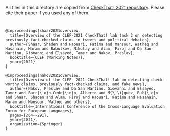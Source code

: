 All files in this directory are copied from [CheckThat! 2021 repository](https://gitlab.com/checkthat_lab/clef2021-checkthat-lab/-/tree/master/task2). Please cite their paper if you used any of them.

```plaintext


@inproceedings{shaar2021overview,
  title={Overview of the CLEF-2021 CheckThat! lab task 2 on detecting previously fact-checked claims in tweets and political debates},
  author={Shaar, Shaden and Haouari, Fatima and Mansour, Watheq and Hasanain, Maram and Babulkov, Nikolay and Alam, Firoj and Da San Martino, Giovanni and Elsayed, Tamer and Nakov, Preslav},
  booktitle={CLEF (Working Notes)},
  year={2021}
}

@inproceedings{nakov2021overview,
  title={Overview of the CLEF--2021 CheckThat! lab on detecting check-worthy claims, previously fact-checked claims, and fake news},
  author={Nakov, Preslav and Da San Martino, Giovanni and Elsayed, Tamer and Barr{\'o}n-Cede{\~n}o, Alberto and M{\'\i}guez, Rub{\'e}n and Shaar, Shaden and Alam, Firoj and Haouari, Fatima and Hasanain, Maram and Mansour, Watheq and others},
  booktitle={International Conference of the Cross-Language Evaluation Forum for European Languages},
  pages={264--291},
  year={2021},
  organization={Springer}
}
```

